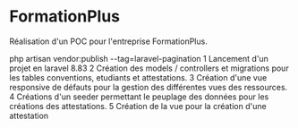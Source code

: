 # FormationPlus
Réalisation d'un POC pour l'entreprise FormationPlus.


php artisan vendor:publish --tag=laravel-pagination
1 Lancement d'un projet en laravel 8.83
2 Création des models / controllers et migrations pour les tables conventions, etudiants et attestations.
3 Création d'une vue responsive de défauts pour la gestion des différentes vues des ressources.
4 Créations d'un seeder permettant le peuplage des données pour les créations des attestations.
5 Création de la vue pour la création d'une attestation